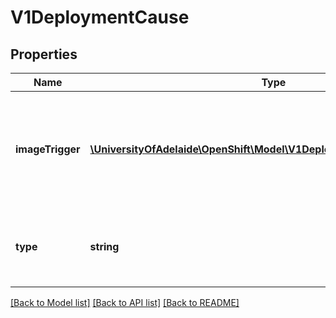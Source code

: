 # V1DeploymentCause

## Properties
Name | Type | Description | Notes
------------ | ------------- | ------------- | -------------
**imageTrigger** | [**\UniversityOfAdelaide\OpenShift\Model\V1DeploymentCauseImageTrigger**](V1DeploymentCauseImageTrigger.md) | ImageTrigger contains the image trigger details, if this trigger was fired based on an image change | [optional] 
**type** | **string** | Type of the trigger that resulted in the creation of a new deployment | 

[[Back to Model list]](../README.md#documentation-for-models) [[Back to API list]](../README.md#documentation-for-api-endpoints) [[Back to README]](../README.md)


